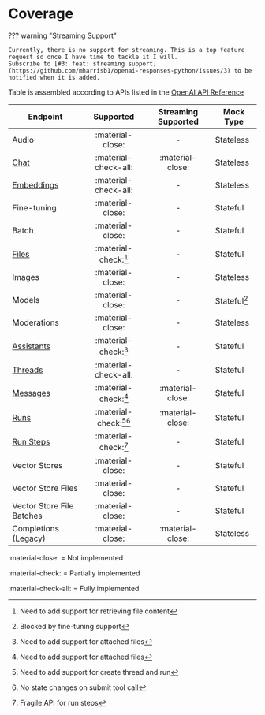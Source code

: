 # Coverage

??? warning "Streaming Support"

    Currently, there is no support for streaming. This is a top feature request so once I have time to tackle it I will.
    Subscribe to [#3: feat: streaming support](https://github.com/mharrisb1/openai-responses-python/issues/3) to be notified when it is added.

Table is assembled according to APIs listed in the [OpenAI API Reference](https://platform.openai.com/docs/api-reference)

| Endpoint                               |        Supported         | Streaming Supported | Mock Type    |
| -------------------------------------- | :----------------------: | :-----------------: | ------------ |
| Audio                                  |     :material-close:     |          -          | Stateless    |
| [Chat](chat.md)                        |   :material-check-all:   |  :material-close:   | Stateless    |
| [Embeddings](embeddings.md)            |   :material-check-all:   |          -          | Stateless    |
| Fine-tuning                            |     :material-close:     |          -          | Stateful     |
| Batch                                  |     :material-close:     |          -          | Stateful     |
| [Files](files.md)                      |   :material-check:[^1]   |          -          | Stateful     |
| Images                                 |     :material-close:     |          -          | Stateless    |
| Models                                 |     :material-close:     |          -          | Stateful[^2] |
| Moderations                            |     :material-close:     |          -          | Stateless    |
| [Assistants](assistants/assistants.md) |   :material-check:[^3]   |          -          | Stateful     |
| [Threads](assistants/threads.md)       |   :material-check-all:   |          -          | Stateful     |
| [Messages](assistants/messages.md)     |   :material-check:[^3]   |  :material-close:   | Stateful     |
| [Runs](assistants/runs.md)             | :material-check:[^4][^5] |  :material-close:   | Stateful     |
| [Run Steps](assistants/run_steps.md)   |   :material-check:[^6]   |          -          | Stateful     |
| Vector Stores                          |     :material-close:     |          -          | Stateful     |
| Vector Store Files                     |     :material-close:     |          -          | Stateful     |
| Vector Store File Batches              |     :material-close:     |          -          | Stateful     |
| Completions (Legacy)                   |     :material-close:     |  :material-close:   | Stateless    |

:material-close: = Not implemented

:material-check: = Partially implemented

:material-check-all: = Fully implemented

[^1]: Need to add support for retrieving file content
[^2]: Blocked by fine-tuning support
[^3]: Need to add support for attached files
[^4]: Need to add support for create thread and run
[^5]: No state changes on submit tool call
[^6]: Fragile API for run steps
